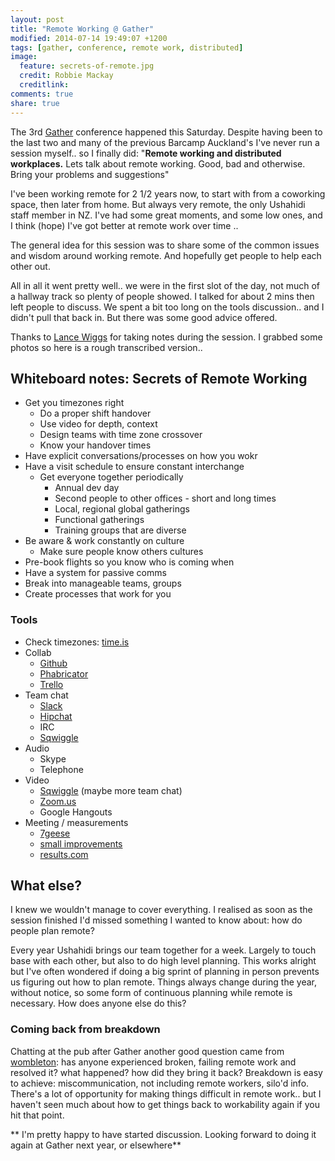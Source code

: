 ```yaml
---
layout: post
title: "Remote Working @ Gather"
modified: 2014-07-14 19:49:07 +1200
tags: [gather, conference, remote work, distributed]
image:
  feature: secrets-of-remote.jpg
  credit: Robbie Mackay
  creditlink: 
comments: true
share: true
---
```


The 3rd [Gather](http://gathergather.co.nz/) conference happened this Saturday. Despite having been to the last two and many of the previous Barcamp Auckland's I've never run a session myself.. so I finally did:
"**Remote working and distributed workplaces.** Lets talk about remote working. Good, bad and otherwise. Bring your problems and suggestions"

I've been working remote for 2 1/2 years now, to start with from a coworking space, then later from home. But always very remote, the only Ushahidi staff member in NZ. I've had some great moments, and some low ones, and I think (hope) I've got better at remote work over time ..

The general idea for this session was to share some of the common issues and wisdom around working remote. And hopefully get people to help each other out.

All in all it went pretty well.. we were in the first slot of the day, not much of a hallway track so plenty of people showed. I talked for about 2 mins then left people to discuss. We spent a bit too long on the tools discussion.. and I didn't pull that back in. But there was some good advice offered.

Thanks to [Lance Wiggs](https://twitter.com/lancewiggs) for taking notes during the session. I grabbed some photos so here is a rough transcribed version..

## Whiteboard notes: Secrets of Remote Working

- Get you timezones right
  - Do a proper shift handover
  - Use video for depth, context
  - Design teams with time zone crossover
  - Know your handover times
- Have explicit conversations/processes on how you wokr
- Have a visit schedule to ensure constant interchange
  - Get everyone together periodically
     - Annual dev day
     - Second people to other offices - short and long times
     - Local, regional global gatherings
     - Functional gatherings
     - Training groups that are diverse
- Be aware & work constantly on culture
  - Make sure people know others cultures
- Pre-book flights so you know who is coming when
- Have a system for passive comms
- Break into manageable teams, groups
- Create processes that work for you


### Tools

- Check timezones: [time.is](http://time.is/)
- Collab
  - [Github](https://github.com)
  - [Phabricator](http://phabricator.com/)
  - [Trello](http://trello.com/)
- Team chat
  - [Slack](http://slack.com/)
  - [Hipchat](http://hipchat.com)
  - IRC
  - [Sqwiggle](https://www.sqwiggle.com/)
- Audio
  - Skype
  - Telephone
- Video
  - [Sqwiggle](https://www.sqwiggle.com/) (maybe more team chat)
  - [Zoom.us](http://zoom.us/)
  - Google Hangouts
- Meeting / measurements
  - [7geese](https://www.7geese.com)
  - [small improvements](https://www.small-improvements.com/)
  - [results.com](http://results.com)

## What else?

I knew we wouldn't manage to cover everything. I realised as soon as the session finished I'd missed something I wanted to know about: how do people plan remote?

Every year Ushahidi brings our team together for a week. Largely to touch base with each other, but also to do high level planning. This works alright but I've often wondered if doing a big sprint of planning in person prevents us figuring out how to plan remote. Things always change during the year, without notice, so some form of continuous planning while remote is necessary. How does anyone else do this?

### Coming back from breakdown

Chatting at the pub after Gather another good question came from [wombleton](https://twitter.com/wombleton): has anyone experienced broken, failing remote work and resolved it? what happened? how did they bring it back? Breakdown is easy to achieve: miscommunication, not including remote workers, silo'd info. There's a lot of opportunity for making things difficult in remote work.. but I haven't seen much about how to get things back to workability again if you hit that point.

** I'm pretty happy to have started discussion. Looking forward to doing it again at Gather next year, or elsewhere**


